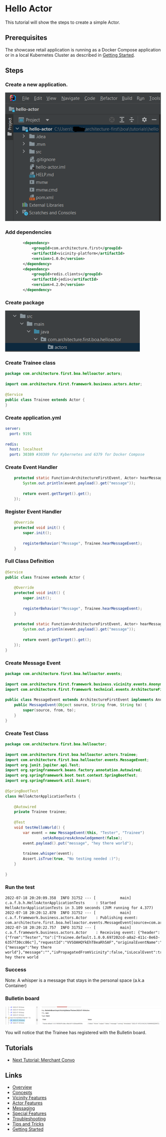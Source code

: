 # Hello Actor

This tutorial will show the steps to create a simple Actor.

## Prerequisites

The showcase retail application is running as a Docker Compose application or in a local Kubernetes Cluster as described in [Getting Started](../../README.md).

## Steps

### Create a new application.

![](images/Tutorials/Hello-Actor/Tutorials-Hello-Actor-New-Project.png)

### Add dependencies

```xml
		<dependency>
			<groupId>com.architecture.first</groupId>
			<artifactId>vicinity-platform</artifactId>
			<version>1.0.0</version>
		</dependency>
		<dependency>
			<groupId>redis.clients</groupId>
			<artifactId>jedis</artifactId>
			<version>4.2.0</version>
		</dependency>
```

### Create package

![](images/Tutorials/Hello-Actor/Tutorials-Hello-Actor-Create-Actor-Pkg.png)

### Create Trainee class

```java
package com.architecture.first.boa.helloactor.actors;

import com.architecture.first.framework.business.actors.Actor;

@Service
public class Trainee extends Actor {
}
```

### Create application.yml
```yaml
server:
  port: 9191

redis:
  host: localhost
  port: 30389 #30389 for Kybernetes and 6379 for Docker Compose
```

### Create Event Handler

```java
    protected static Function<ArchitectureFirstEvent, Actor> hearMessageEvent = (event -> {
        System.out.println(event.payload().get("message"));

        return event.getTarget().get();
    });
```

### Register Event Handler

```java
    @Override
    protected void init() {
        super.init();

        registerBehavior("Message", Trainee.hearMessageEvent);
    }
```

### Full Class Definition

```java
@Service
public class Trainee extends Actor {

    @Override
    protected void init() {
        super.init();

        registerBehavior("Message", Trainee.hearMessageEvent);
    }

    protected static Function<ArchitectureFirstEvent, Actor> hearMessageEvent = (event -> {
        System.out.println(event.payload().get("message"));

        return event.getTarget().get();
    });
}
```

### Create Message Event

```java
package com.architecture.first.boa.helloactor.events;

import com.architecture.first.framework.business.vicinity.events.AnonymousOkEvent;
import com.architecture.first.framework.technical.events.ArchitectureFirstEvent;

public class MessageEvent extends ArchitectureFirstEvent implements AnonymousOkEvent {
    public MessageEvent(Object source, String from, String to) {
        super(source, from, to);
    }
}

```

### Create Test Class

```java
package com.architecture.first.boa.helloactor;

import com.architecture.first.boa.helloactor.actors.Trainee;
import com.architecture.first.boa.helloactor.events.MessageEvent;
import org.junit.jupiter.api.Test;
import org.springframework.beans.factory.annotation.Autowired;
import org.springframework.boot.test.context.SpringBootTest;
import org.springframework.util.Assert;

@SpringBootTest
class HelloActorApplicationTests {

	@Autowired
	private Trainee trainee;

	@Test
	void testHelloWorld() {
		var event = new MessageEvent(this, "Tester", "Trainee")
				.setAsRequiresAcknowledgement(false);
		event.payload().put("message", "hey there world");

		trainee.whisper(event);
		Assert.isTrue(true, "No testing needed :)");
	}

}
```

### Run the test

```shell
2022-07-18 20:20:09.358  INFO 31752 --- [           main] c.a.f.b.h.HelloActorApplicationTests     : Started HelloActorApplicationTests in 3.109 seconds (JVM running for 4.377)
2022-07-18 20:20:12.870  INFO 31752 --- [           main] c.a.f.framework.business.actors.Actor    : Publishing event: com.architecture.first.boa.helloactor.events.MessageEvent[source=com.architecture.first.boa.helloactor.HelloActorApplicationTests@31b6fb14]
2022-07-18 20:20:22.757  INFO 31752 --- [           main] c.a.f.framework.business.actors.Actor    : Receiving event: {"header":{"from":"Tester","to":["Trainee.default.1.0.0.697202cd-a8a2-411c-8e63-6357f30cc86c"],"requestId":"VVSOAHQYkEhT8eaRh5AF","originalEventName":"MessageEvent"},"payload":{"message":"hey there world"},"message":"","isPropagatedFromVicinity":false,"isLocalEvent":true,"isAnnouncement":false,"wasHandled":false,"awaitResponse":false,"awaitTimeoutSeconds":30,"isPipelineEvent":false,"hasErrors":false,"isReply":false,"requiresAcknowledgement":false,"isToDoTask":false,"toDoLink":"","processLaterIfNoActorFound":false,"originalActorName":"","tasklist":"","index":0,"timestamp":1658190012865}
hey there world
```

### Success

Note: A whisper is a message that stays in the personal space (a.k.a Container)

### Bulletin board

![](images/Tutorials/Hello-Actor/Tutorials-Hello-Actor-Bulletin-board.png)

You will notice that the Trainee has registered with the Bulletin board.

## Tutorials
- [Next Tutorial: Merchant Convo](Tutorials-Merchant-Convo.md)

## Links
- [Overview](Overview.md 'Overview')
- [Concepts](Concepts.md)
- [Vicinity Features](Vicinity-Features.md 'Vicinity Features')
- [Actor Features](Actor-Features.md)
- [Messaging](Messaging.md)
- [Special Features](Special-Features.md)
- [Troubleshooting](Troubleshooting.md)
- [Tips and Tricks](Tips-and-Tricks.md)
- [Getting Started](../../README.md)
